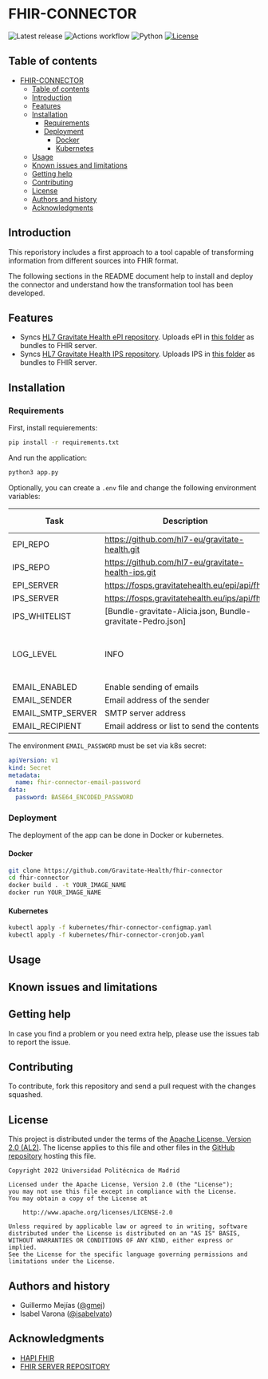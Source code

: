 
FHIR-CONNECTOR 
=================================================

![Latest release](https://img.shields.io/github/v/release/Gravitate-Health/fhir-connector)
![Actions workflow](https://github.com/Gravitate-Health/fhir-connector/actions/workflows/cicd.yml/badge.svg)
![Python](https://img.shields.io/badge/python-v3.8+-blue.svg)
[![License](https://img.shields.io/badge/license-Apache_2.0-blue.svg)](https://opensource.org/licenses/Apache)


Table of contents
-----------------

- [FHIR-CONNECTOR](#fhir-connector)
  - [Table of contents](#table-of-contents)
  - [Introduction](#introduction)
  - [Features](#features)
  - [Installation](#installation)
    - [Requirements](#requirements)
    - [Deployment](#deployment)
      - [Docker](#docker)
      - [Kubernetes](#kubernetes)
  - [Usage](#usage)
  - [Known issues and limitations](#known-issues-and-limitations)
  - [Getting help](#getting-help)
  - [Contributing](#contributing)
  - [License](#license)
  - [Authors and history](#authors-and-history)
  - [Acknowledgments](#acknowledgments)


Introduction
------------
This reporistory includes a first approach to a tool capable of transforming information from different sources into FHIR format.

The following sections in the README document help to install and deploy the connector and understand how the transformation tool has been developed.

Features
------------
- Syncs [HL7 Gravitate Health ePI repository](https://github.com/hl7-eu/gravitate-health). Uploads ePI in [this folder](https://github.com/hl7-eu/gravitate-health/tree/master/input/fsh) as bundles to FHIR server.
- Syncs [HL7 Gravitate Health IPS repository](https://github.com/hl7-eu/gravitate-health-ips). Uploads IPS in [this folder](https://github.com/hl7-eu/gravitate-health-ips/tree/master/input/fsh) as bundles to FHIR server.

Installation
------------

### Requirements

First, install requierements:
```bash
pip install -r requirements.txt
```

And run the application:
```bash
python3 app.py
```

Optionally, you can create a `.env` file and change the following environment variables:

| Task          	| Description                                                 	| Possible values                       	|
|---------------	|-------------------------------------------------------------	|---------------------------------------	|
| EPI_REPO      	| https://github.com/hl7-eu/gravitate-health.git              	|                                       	|
| IPS_REPO      	| https://github.com/hl7-eu/gravitate-health-ips.git          	|                                       	|
| EPI_SERVER    	| https://fosps.gravitatehealth.eu/epi/api/fhir               	|                                       	|
| IPS_SERVER    	| https://fosps.gravitatehealth.eu/ips/api/fhir               	|                                       	|
| IPS_WHITELIST 	| [Bundle-gravitate-Alicia.json, Bundle-gravitate-Pedro.json] 	|                                       	|
| LOG_LEVEL     	| INFO                                                        	| CRITICAL, ERROR, WARNING, INFO, DEBUG  	|
| EMAIL_ENABLED   | Enable sending of emails                                     	| true                                    |
| EMAIL_SENDER    | Email address of the sender                                 	|                                        	|
| EMAIL_SMTP_SERVER| SMTP server address                                         	|                                        	|
| EMAIL_RECIPIENT	| Email address or list to send the contents                  	|                                        	|

The environment `EMAIL_PASSWORD` must be set via k8s secret:
```yaml
apiVersion: v1
kind: Secret
metadata:
  name: fhir-connector-email-password
data:
  password: BASE64_ENCODED_PASSWORD
```

### Deployment

The deployment of the app can be done in Docker or kubernetes.

#### Docker

```bash
git clone https://github.com/Gravitate-Health/fhir-connector
cd fhir-connector
docker build . -t YOUR_IMAGE_NAME
docker run YOUR_IMAGE_NAME
```

#### Kubernetes

```bash
kubectl apply -f kubernetes/fhir-connector-configmap.yaml
kubectl apply -f kubernetes/fhir-connector-cronjob.yaml
```


Usage
-----

Known issues and limitations
----------------------------

Getting help
------------
In case you find a problem or you need extra help, please use the issues tab to report the issue.

Contributing
------------
To contribute, fork this repository and send a pull request with the changes squashed.

License
-------
This project is distributed under the terms of the [Apache License, Version 2.0 (AL2)](https://www.apache.org/licenses/LICENSE-2.0).  The license applies to this file and other files in the [GitHub repository](https://github.com/Gravitate-Health/fhir-connector) hosting this file.

```
Copyright 2022 Universidad Politécnica de Madrid

Licensed under the Apache License, Version 2.0 (the "License");
you may not use this file except in compliance with the License.
You may obtain a copy of the License at

    http://www.apache.org/licenses/LICENSE-2.0

Unless required by applicable law or agreed to in writing, software
distributed under the License is distributed on an "AS IS" BASIS,
WITHOUT WARRANTIES OR CONDITIONS OF ANY KIND, either express or implied.
See the License for the specific language governing permissions and
limitations under the License.
```
Authors and history
---------------------------
- Guillermo Mejías ([@gmej](https://github.com/gmej))
- Isabel Varona ([@isabelvato](https://github.com/isabelvato))

Acknowledgments
---------------------------
- [HAPI FHIR](https://hapi.fhir.org/)
- [FHIR SERVER REPOSITORY](https://github.com/hapifhir/hapi-fhir-jpaserver-starter)